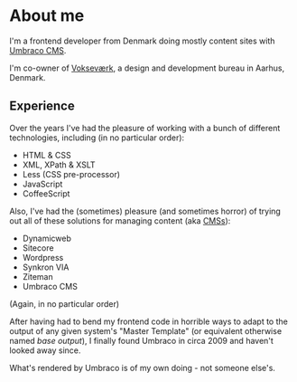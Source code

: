 <data data-slug="who"></data>

# About me

I'm a frontend developer from Denmark doing mostly content sites with [Umbraco CMS][UMB].

I'm co-owner of [Vokseværk][VV], a design and development bureau in Aarhus, Denmark.

## Experience

Over the years I've had the pleasure of working with a bunch of different technologies,
including (in no particular order):

* HTML & CSS
* XML, XPath & XSLT
* Less (CSS pre-processor)
* JavaScript
* CoffeeScript

Also, I've had the (sometimes) pleasure (and sometimes horror) of trying out all of
these solutions for managing content (aka [CMSs][PLURALIZE]):

* Dynamicweb
* Sitecore
* Wordpress
* Synkron VIA
* Ziteman
* Umbraco CMS

(Again, in no particular order)

After having had to bend my frontend code in horrible ways to adapt to the output of
any given system's "Master Template" (or equivalent otherwise named *base output*),
I finally found Umbraco in circa 2009 and haven't looked away since.

What's rendered by Umbraco is of my own doing - not someone else's.


[UMB]: https://umbraco.com
[VV]: https://vokseverk.dk
[PLURALIZE]: https://painintheenglish.com/case/333
